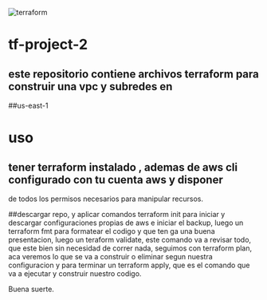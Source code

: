 
![terraform](https://github.com/user-attachments/assets/a4df3875-6c97-4aca-9031-734e8201f771)


# tf-project-2
## este repositorio contiene archivos terraform para construir una vpc y subredes en
##us-east-1

# uso
## tener terraform instalado , ademas de aws cli configurado con tu cuenta aws y disponer
de todos los permisos necesarios para manipular recursos.

##descargar repo, y aplicar comandos terraform init para iniciar y descargar configuraciones
propias de aws e iniciar el backup, luego un terraform fmt para formatear el codigo y que ten
ga una buena presentacion, luego un teraform validate, este comando va a revisar todo, que este bien
sin necesidad de correr nada, seguimos con terraform plan, aca veremos lo que se va a construir o 
eliminar segun nuestra configuracion y para terminar un terraform apply, que es el comando que va a
ejecutar y construir nuestro codigo.

Buena suerte.


